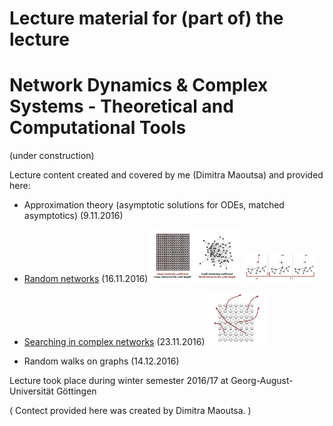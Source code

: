 # Lecture material for (part of) the lecture 
# Network Dynamics & Complex Systems - Theoretical and Computational Tools 
(under construction)

Lecture content created and covered by me (Dimitra Maoutsa) and provided here:
- Approximation theory (asymptotic solutions for ODEs, matched asymptotics) (9.11.2016)
- [Random networks](https://gitlab.com/di.ma/lecture-network-dynamics-and-complex-systems/-/blob/master/Lecture_16-11-16.pdf) (16.11.2016) <img src="random_networks.png"  width="30%" height="30%"> <img src="prob_connected_to_giant.png"  width="25%" height="25%">

- [Searching in complex networks](https://gitlab.com/di.ma/lecture-network-dynamics-and-complex-systems/-/blob/master/Lecture_23-11-16.pdf) (23.11.2016) <img src="network_search.png"  width="20%" height="20%">
- Random walks on graphs (14.12.2016)


Lecture took place during winter semester 2016/17 at Georg-August-Universität Göttingen

( Contect provided here was created by Dimitra Maoutsa. )

